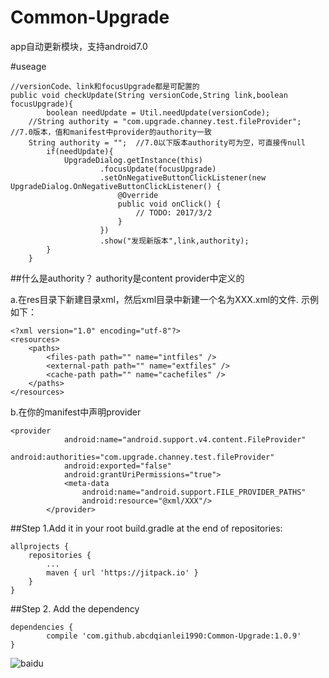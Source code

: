 # Common-Upgrade
app自动更新模块，支持android7.0

#useage
```
//versionCode、link和focusUpgrade都是可配置的
public void checkUpdate(String versionCode,String link,boolean focusUpgrade){
        boolean needUpdate = Util.needUpdate(versionCode);
	//String authority = "com.upgrade.channey.test.fileProvider"; //7.0版本，值和manifest中provider的authority一致
	String authority = "";	//7.0以下版本authority可为空，可直接传null
        if(needUpdate){
            UpgradeDialog.getInstance(this)
                    .focusUpdate(focusUpgrade)
                    .setOnNegativeButtonClickListener(new UpgradeDialog.OnNegativeButtonClickListener() {
                        @Override
                        public void onClick() {
                            // TODO: 2017/3/2  
                        }
                    })
                    .show("发现新版本",link,authority);
        }
    }

```
##什么是authority？
authority是content provider中定义的

a.在res目录下新建目录xml，然后xml目录中新建一个名为XXX.xml的文件.
示例如下：
```
<?xml version="1.0" encoding="utf-8"?>
<resources>
    <paths>
        <files-path path="" name="intfiles" />
        <external-path path="" name="extfiles" />
        <cache-path path="" name="cachefiles" />
    </paths>
</resources>
```
b.在你的manifest中声明provider
```
<provider
            android:name="android.support.v4.content.FileProvider"
            android:authorities="com.upgrade.channey.test.fileProvider"
            android:exported="false"
            android:grantUriPermissions="true">
            <meta-data
                android:name="android.support.FILE_PROVIDER_PATHS"
                android:resource="@xml/XXX"/>
        </provider>
```



##Step 1.Add it in your root build.gradle at the end of repositories:

	allprojects {
		repositories {
			...
			maven { url 'https://jitpack.io' }
		}
	}
##Step 2. Add the dependency

	dependencies {
	        compile 'com.github.abcdqianlei1990:Common-Upgrade:1.0.9'
	}
  
![baidu](http://imgsrc.baidu.com/forum/w%3D580/sign=279d5ba5f4faaf5184e381b7bc5594ed/a5560923dd54564e7bde17babade9c82d0584ff9.jpg "百度logo") 
